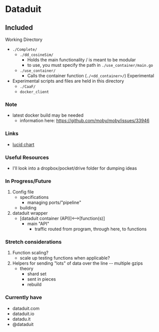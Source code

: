 # Dataduit

## Included
Working Directory
- `./Complete/`
    - `./dd_cosineSim/`
        - Holds the main functionality / is meant to be modular
        - to use, you must specify the path in `./use_container/main.go`
    - `./use_container/`
        - Calls the container function (`./<dd_container>/`)
Experimental
- Experimental scripts and files are held in this directory
    - `./CaaF/`
    - `docker_client`

### Note
- latest docker build may be needed
    - information here: https://github.com/moby/moby/issues/33946

### Links
- [lucid chart](https://www.lucidchart.com/invitations/accept/e348323e-11f7-45a9-b830-77764936fdb8)

### Useful Resources
- I'll look into a dropbox/pocket/drive folder for dumping ideas

### In Progress/Future
1. Config file
    - specifications
        - managing ports/"pipeline"
    - building
2. dataduit wrapper
    - [dataduit container (API)]<-->[function(s)]
        - main "API"
            - traffic routed from program, through here, to functions

### Stretch considerations
1. Function scaling?
    - scale up testing functions when applicable?
2. Helpers for sending "lots" of data over the line -- multiple gzips
    - theory
        - shard set
        - sent in pieces
        - rebuild
    

### Currently have
- dataduit.com
- dataduit.io
- datadu.it
- @dataduit